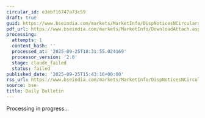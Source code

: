 ```yaml
---
circular_id: e3ebf16747a73c59
draft: true
guid: https://www.bseindia.com/markets/MarketInfo/DispNoticesNCirculars.aspx?Noticeid={636B700A-701E-4386-AA13-14B947D0AB8D}&noticeno=20250925-64&dt=09/25/2025&icount=64&totcount=65&flag=0
pdf_url: https://www.bseindia.com/markets/MarketInfo/DownloadAttach.aspx?id=20250925-64&attachedId=ef3af8bf-2df2-42f1-907c-a4769f193efa
processing:
  attempts: 1
  content_hash: ''
  processed_at: '2025-09-25T18:31:55.024169'
  processor_version: '2.0'
  stage: claude_failed
  status: failed
published_date: '2025-09-25T15:43:16+00:00'
rss_url: https://www.bseindia.com/markets/MarketInfo/DispNoticesNCirculars.aspx?Noticeid={636B700A-701E-4386-AA13-14B947D0AB8D}&noticeno=20250925-64&dt=09/25/2025&icount=64&totcount=65&flag=0
source: bse
title: Daily Bulletin
---
```


Processing in progress...